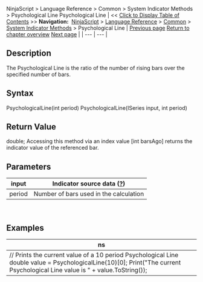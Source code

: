 ﻿
NinjaScript > Language Reference > Common > System Indicator Methods > Psychological Line
Psychological Line
| << [Click to Display Table of Contents](psychological_line.md) >> **Navigation:**     [NinjaScript](ninjascript-1.md) > [Language Reference](language_reference_wip-1.md) > [Common](common-1.md) > [System Indicator Methods](indicators-1.md) > Psychological Line | [Previous page](prior_day_ohlc-1.md) [Return to chapter overview](indicators-1.md) [Next page](range-1.md) |
| --- | --- |
## Description
The Psychological Line is the ratio of the number of rising bars over the specified number of bars.
 
## Syntax
PsychologicalLine(int period)
PsychologicalLine(ISeries<double> input, int period)
 
## Return Value
double; Accessing this method via an index value [int barsAgo] returns the indicator value of the referenced bar.
 
## Parameters
| input | Indicator source data ([?](valid_input_data_for_indicator-1.md)) |
| --- | --- |
| period | Number of bars used in the calculation |

 
## 
## Examples
| ns |
| --- |
| // Prints the current value of a 10 period Psychological Line double value = PsychologicalLine(10)[0]; Print("The current Psychological Line value is " + value.ToString()); |
